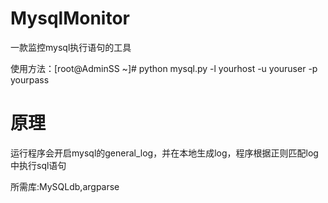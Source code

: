 # MysqlMonitor
一款监控mysql执行语句的工具

使用方法：[root@AdminSS ~]# python mysql.py -l yourhost -u youruser -p yourpass 

# 原理
运行程序会开启mysql的general_log，并在本地生成log，程序根据正则匹配log中执行sql语句

所需库:MySQLdb,argparse
